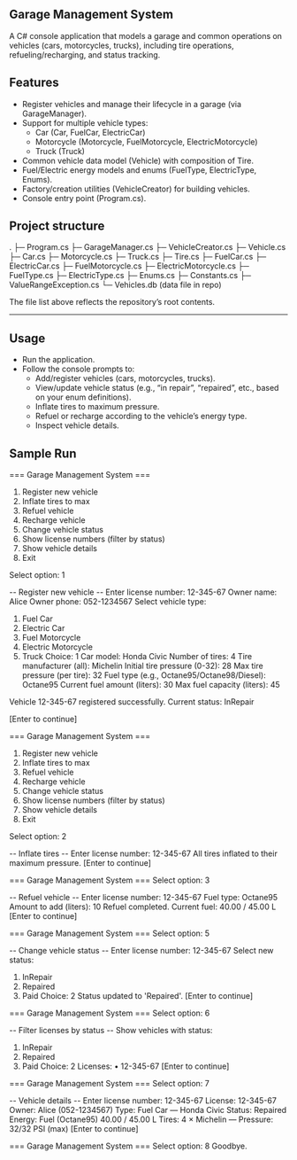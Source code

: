 ## Garage Management System

A C# console application that models a garage and common operations on vehicles (cars, motorcycles, trucks), including tire operations, refueling/recharging, and status tracking.


## Features

* Register vehicles and manage their lifecycle in a garage (via GarageManager).
* Support for multiple vehicle types:
  - Car (Car, FuelCar, ElectricCar)
  - Motorcycle (Motorcycle, FuelMotorcycle, ElectricMotorcycle)
  - Truck (Truck)
* Common vehicle data model (Vehicle) with composition of Tire.
* Fuel/Electric energy models and enums (FuelType, ElectricType, Enums).
* Factory/creation utilities (VehicleCreator) for building vehicles.
* Console entry point (Program.cs).


## Project structure
.
├─ Program.cs
├─ GarageManager.cs
├─ VehicleCreator.cs
├─ Vehicle.cs
├─ Car.cs
├─ Motorcycle.cs
├─ Truck.cs
├─ Tire.cs
├─ FuelCar.cs
├─ ElectricCar.cs
├─ FuelMotorcycle.cs
├─ ElectricMotorcycle.cs
├─ FuelType.cs
├─ ElectricType.cs
├─ Enums.cs
├─ Constants.cs
├─ ValueRangeException.cs
└─ Vehicles.db   (data file in repo)

The file list above reflects the repository’s root contents. 

--- 

## Usage

* Run the application.
* Follow the console prompts to:
  - Add/register vehicles (cars, motorcycles, trucks).
  - View/update vehicle status (e.g., “in repair”, “repaired”, etc., based on your enum definitions).
  - Inflate tires to maximum pressure.
  - Refuel or recharge according to the vehicle’s energy type.
  - Inspect vehicle details.


## Sample Run

=== Garage Management System ===
1) Register new vehicle
2) Inflate tires to max
3) Refuel vehicle
4) Recharge vehicle
5) Change vehicle status
6) Show license numbers (filter by status)
7) Show vehicle details
8) Exit
   
Select option: 1

-- Register new vehicle --
Enter license number: 12-345-67
Owner name: Alice
Owner phone: 052-1234567
Select vehicle type:
  1) Fuel Car
  2) Electric Car
  3) Fuel Motorcycle
  4) Electric Motorcycle
  5) Truck
Choice: 1
Car model: Honda Civic
Number of tires: 4
Tire manufacturer (all): Michelin
Initial tire pressure (0-32): 28
Max tire pressure (per tire): 32
Fuel type (e.g., Octane95/Octane98/Diesel): Octane95
Current fuel amount (liters): 30
Max fuel capacity (liters): 45

Vehicle 12-345-67 registered successfully.
Current status: InRepair

[Enter to continue]

=== Garage Management System ===
1) Register new vehicle
2) Inflate tires to max
3) Refuel vehicle
4) Recharge vehicle
5) Change vehicle status
6) Show license numbers (filter by status)
7) Show vehicle details
8) Exit
   
Select option: 2

-- Inflate tires --
Enter license number: 12-345-67
All tires inflated to their maximum pressure.
[Enter to continue]

=== Garage Management System ===
Select option: 3

-- Refuel vehicle --
Enter license number: 12-345-67
Fuel type: Octane95
Amount to add (liters): 10
Refuel completed. Current fuel: 40.00 / 45.00 L
[Enter to continue]

=== Garage Management System ===
Select option: 5

-- Change vehicle status --
Enter license number: 12-345-67
Select new status:
  1) InRepair
  2) Repaired
  3) Paid
Choice: 2
Status updated to 'Repaired'.
[Enter to continue]

=== Garage Management System ===
Select option: 6

-- Filter licenses by status --
Show vehicles with status:
  1) InRepair
  2) Repaired
  3) Paid
Choice: 2
Licenses:
  • 12-345-67
[Enter to continue]

=== Garage Management System ===
Select option: 7

-- Vehicle details --
Enter license number: 12-345-67
License: 12-345-67
Owner:   Alice (052-1234567)
Type:    Fuel Car — Honda Civic
Status:  Repaired
Energy:  Fuel (Octane95) 40.00 / 45.00 L
Tires:   4 × Michelin — Pressure: 32/32 PSI (max)
[Enter to continue]

=== Garage Management System ===
Select option: 8
Goodbye.
